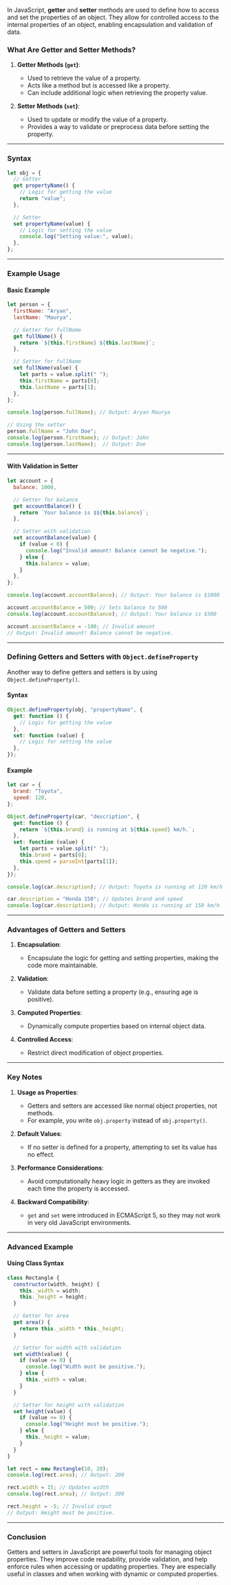 In JavaScript, **getter** and **setter** methods are used to define how to access and set the properties of an object. They allow for controlled access to the internal properties of an object, enabling encapsulation and validation of data.

### **What Are Getter and Setter Methods?**

1. **Getter Methods (`get`)**:
   - Used to retrieve the value of a property.
   - Acts like a method but is accessed like a property.
   - Can include additional logic when retrieving the property value.

2. **Setter Methods (`set`)**:
   - Used to update or modify the value of a property.
   - Provides a way to validate or preprocess data before setting the property.

---

### **Syntax**

```javascript
let obj = {
  // Getter
  get propertyName() {
    // Logic for getting the value
    return "value";
  },

  // Setter
  set propertyName(value) {
    // Logic for setting the value
    console.log("Setting value:", value);
  },
};
```

---

### **Example Usage**

#### **Basic Example**

```javascript
let person = {
  firstName: "Aryan",
  lastName: "Maurya",

  // Getter for fullName
  get fullName() {
    return `${this.firstName} ${this.lastName}`;
  },

  // Setter for fullName
  set fullName(value) {
    let parts = value.split(" ");
    this.firstName = parts[0];
    this.lastName = parts[1];
  },
};

console.log(person.fullName); // Output: Aryan Maurya

// Using the setter
person.fullName = "John Doe";
console.log(person.firstName); // Output: John
console.log(person.lastName);  // Output: Doe
```

---

#### **With Validation in Setter**

```javascript
let account = {
  balance: 1000,

  // Getter for balance
  get accountBalance() {
    return `Your balance is $${this.balance}`;
  },

  // Setter with validation
  set accountBalance(value) {
    if (value < 0) {
      console.log("Invalid amount! Balance cannot be negative.");
    } else {
      this.balance = value;
    }
  },
};

console.log(account.accountBalance); // Output: Your balance is $1000

account.accountBalance = 500; // Sets balance to 500
console.log(account.accountBalance); // Output: Your balance is $500

account.accountBalance = -100; // Invalid amount
// Output: Invalid amount! Balance cannot be negative.
```

---

### **Defining Getters and Setters with `Object.defineProperty`**

Another way to define getters and setters is by using `Object.defineProperty()`.

#### **Syntax**
```javascript
Object.defineProperty(obj, "propertyName", {
  get: function () {
    // Logic for getting the value
  },
  set: function (value) {
    // Logic for setting the value
  },
});
```

#### **Example**

```javascript
let car = {
  brand: "Toyota",
  speed: 120,
};

Object.defineProperty(car, "description", {
  get: function () {
    return `${this.brand} is running at ${this.speed} km/h.`;
  },
  set: function (value) {
    let parts = value.split(" ");
    this.brand = parts[0];
    this.speed = parseInt(parts[1]);
  },
});

console.log(car.description); // Output: Toyota is running at 120 km/h

car.description = "Honda 150"; // Updates brand and speed
console.log(car.description); // Output: Honda is running at 150 km/h
```

---

### **Advantages of Getters and Setters**

1. **Encapsulation**:
   - Encapsulate the logic for getting and setting properties, making the code more maintainable.

2. **Validation**:
   - Validate data before setting a property (e.g., ensuring age is positive).

3. **Computed Properties**:
   - Dynamically compute properties based on internal object data.

4. **Controlled Access**:
   - Restrict direct modification of object properties.

---

### **Key Notes**

1. **Usage as Properties**:
   - Getters and setters are accessed like normal object properties, not methods.
   - For example, you write `obj.property` instead of `obj.property()`.

2. **Default Values**:
   - If no setter is defined for a property, attempting to set its value has no effect.

3. **Performance Considerations**:
   - Avoid computationally heavy logic in getters as they are invoked each time the property is accessed.

4. **Backward Compatibility**:
   - `get` and `set` were introduced in ECMAScript 5, so they may not work in very old JavaScript environments.

---

### **Advanced Example**

#### **Using Class Syntax**

```javascript
class Rectangle {
  constructor(width, height) {
    this._width = width;
    this._height = height;
  }

  // Getter for area
  get area() {
    return this._width * this._height;
  }

  // Setter for width with validation
  set width(value) {
    if (value <= 0) {
      console.log("Width must be positive.");
    } else {
      this._width = value;
    }
  }

  // Setter for height with validation
  set height(value) {
    if (value <= 0) {
      console.log("Height must be positive.");
    } else {
      this._height = value;
    }
  }
}

let rect = new Rectangle(10, 20);
console.log(rect.area); // Output: 200

rect.width = 15; // Updates width
console.log(rect.area); // Output: 300

rect.height = -5; // Invalid input
// Output: Height must be positive.
```

---

### **Conclusion**

Getters and setters in JavaScript are powerful tools for managing object properties. They improve code readability, provide validation, and help enforce rules when accessing or updating properties. They are especially useful in classes and when working with dynamic or computed properties.